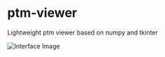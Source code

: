 # ptm-viewer
Lightweight ptm viewer based on numpy and tkinter

![Interface Image](docs/ptmviewer.jpeg?raw=true "Interface image")
